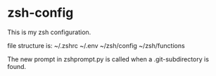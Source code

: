 # zsh-config

This is my zsh configuration.

file structure is: ~/.zshrc ~/.env ~/zsh/config ~/zsh/functions

The new prompt in zshprompt.py is called when a .git-subdirectory is found.
